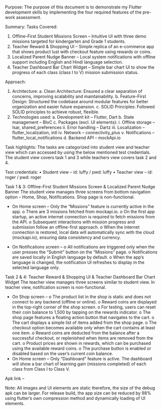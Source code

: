 Purpose:
The purpose of this document is to demonstrate my Flutter development skills by implementing the four required features of the pre-work assessment.

Summary:
Tasks Covered:
1.	Offline-First Student Missions Screen – Intuitive UI with three demo missions targeted for kindergarten and Grade 1 students. 
2.	Teacher Reward & Shopping UI – Simple replica of an e-commerce app that shows product lust with checkout feature using rewards or coins.
3.	Localized Parent Nudge Banner – Local system notifications with offline support including English and Hindi language selection.
4.	Teacher Dashboard Bar Chart Widget – Simple bar chart UI to show the progress of each class (class I to V) mission submission status.

Approach:
1.	Architecture:
a.	Clean Architecture: Ensured a clear separation of concerns, improving scalability and maintainability.
b.	Feature-First Design: Structured the codebase around modular features for better organization and easier future expansion.
c.	SOLID Principles: Followed SOLID principles to achieve robust, flexible.
2.	Technologies used:
a.	Development kit – Flutter, Dart
b.	State management – BloC
c.	Packages (excl. UI elements):
i.	Offline storage – Isar, shared_preferences 
ii.	Error handling – Dartz
iii.	Localization – flutter_localization, intl
iv.	Network – connectivity_plus
v.	Notifications – flutter_local_notifications
d.	Backend API – mockApi.io

Task highlights:
The tasks are categorized into student view and teacher view which can accessed by using the below mentioned test credentials. The student view covers task 1 and 3 while teachers view covers task 2 and 4.

Test credentials:
•	Student view – id: luffy / pwd: luffy
•	Teacher view – id: roger / pwd: roger

Task 1 & 3: Offline-First Student Missions Screen & Localized Parent Nudge Banner
The student view manages three screens from bottom navigation option – Home, Shop, Notifications. Shop page is non-functional.
-	On Home screen – Only the “Missions” feature is currently active in the app.
o	There are 3 missions fetched from mockapi.io.
o	On the first app startup, an active internet connection is required to fetch missions from the API.
o	Subsequent interactions with mission progress and submission follow an offline-first approach.
o	When the internet connection is restored, local data will automatically sync with the cloud (mockapi.io), ensuring data consistency and currency.


-	On Notifications screen – 
o	All notifications are triggered only when the user presses the “Submit” button on the “Missions” page.
o	Notifications are saved locally in English language by default.
o	When the app’s language is changed, the notification UI refreshes to display in the selected language only.

Task 2 & 4: Teacher Reward & Shopping UI & Teacher Dashboard Bar Chart Widget
The teacher view manages three screens similar to student view. In teacher view, notification screen is non-functional.
-	On Shop screen – 
o	The product list in the shop is static and does not connect to any backend (offline or online).
o	Reward coins are displayed in the top-right corner of the shop screen.
o	For testing, users can reset their coin balance to 1,500 by tapping on the rewards indicator.
o	The shop page features a floating action button that navigates to the cart.
o	The cart displays a simple list of items added from the shop page.
o	The checkout option becomes available only when the cart contains at least one item.
o	Reward coins are deducted from the balance after a successful checkout, or replenished when items are removed from the cart.
o	Product prices are shown in rewards, which can be purchased using the available reward coins.
o	The purchase button is enabled or disabled based on the user’s current coin balance.
-	On Home screen – Only “Dashboard” feature is active. The dashboard will show a bar chart of learning gain (missions completed) of each class from Class I to Class V.

Apk link – 

Note: All images and UI elements are static therefore, the size of the debug apk can be larger. For release build, the app size can be reduced by 98% using flutter’s own compression method and dynamically loading of UI elements.



